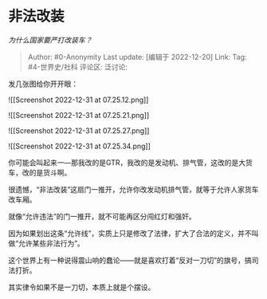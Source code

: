 # 非法改装
*为什么国家要严打改装车？*

> Author: #0-Anonymity
> Last update: [编辑于 2022-12-20]
> Link:
> Tag: #4-世界史/社科
> 评论区:
> 泛讨论:

发几张图给你开开眼：

![[Screenshot 2022-12-31 at 07.25.12.png]]

![[Screenshot 2022-12-31 at 07.25.21.png]]

![[Screenshot 2022-12-31 at 07.25.27.png]]

![[Screenshot 2022-12-31 at 07.25.34.png]]

你可能会叫起来一—那我改的是GTR，我改的是发动机、排气管，这改的是大货车，改的是货斗啊。

很遗憾，“非法改装”这扇门一推开，允许你改发动机排气管，就等于允许人家货车改车厢。

就像“允许违法”的门一推开，就不可能再区分闯红灯和强奸。

因为如果划出这条“允许线”，实质上只是修改了法律，扩大了合法的定义，并不叫做“允许某些非法行为”。

这个世界上有一种说得震山响的蠢论——就是喜欢打着“反对一刀切”的旗号，搞司法打折。

其实律令如果不是一刀切，本质上就是个摆设。
